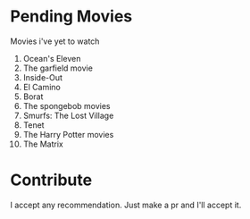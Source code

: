 # Pending Movies
Movies i've yet to watch

1. Ocean's Eleven
2. The garfield movie
3. Inside-Out
4. El Camino
5. Borat
6. The spongebob movies
7. Smurfs: The Lost Village
8. Tenet
9. The Harry Potter movies
10. The Matrix

# Contribute

I accept any recommendation. Just make a pr and I'll accept it.

